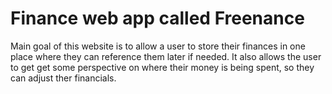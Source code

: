 # Finance web app called Freenance

Main goal of this website is to allow a user to store their finances in one place where they can reference them later
if needed. It also allows the user to get get some perspective on where their money is being spent, so they can adjust
ther financials.
